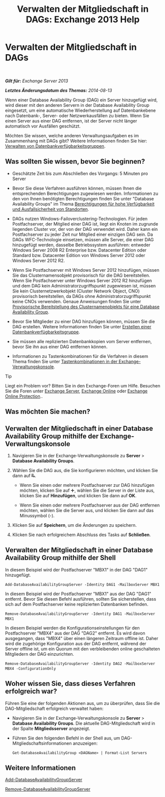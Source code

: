 ﻿---
title: 'Verwalten der Mitgliedschaft in DAGs: Exchange 2013 Help'
TOCTitle: Verwalten der Mitgliedschaft in DAGs
ms:assetid: fb2ea15e-96d5-4045-b75b-b0aa5fc60479
ms:mtpsurl: https://technet.microsoft.com/de-de/library/Dd351278(v=EXCHG.150)
ms:contentKeyID: 50477127
ms.date: 05/22/2018
mtps_version: v=EXCHG.150
ms.translationtype: MT
---

# Verwalten der Mitgliedschaft in DAGs

 

_**Gilt für:** Exchange Server 2013_

_**Letztes Änderungsdatum des Themas:** 2014-08-13_

Wenn einer Database Availability Group (DAG) ein Server hinzugefügt wird, wird dieser mit den anderen Servern in der Database Availability Group eingesetzt, um eine automatische Wiederherstellung auf Datenbankebene nach Datenbank-, Server- oder Netzwerkausfällen zu bieten. Wenn Sie einen Server aus einer DAG entfernen, ist der Server nicht länger automatisch vor Ausfällen geschützt.

Möchten Sie wissen, welche anderen Verwaltungsaufgaben es im Zusammenhang mit DAGs gibt? Weitere Informationen finden Sie hier: [Verwalten von Datenbankverfügbarkeitsgruppen](managing-database-availability-groups-exchange-2013-help.md).

## Was sollten Sie wissen, bevor Sie beginnen?

  - Geschätzte Zeit bis zum Abschließen des Vorgangs: 5 Minuten pro Server

  - Bevor Sie diese Verfahren ausführen können, müssen Ihnen die entsprechenden Berechtigungen zugewiesen werden. Informationen zu den von Ihnen benötigten Berechtigungen finden Sie unter "Database Availability Groups" im Thema [Berechtigungen für hohe Verfügbarkeit und Ausfallsicherheit von Standorten](high-availability-and-site-resilience-permissions-exchange-2013-help.md).

  - DAGs nutzen Windows-Failoverclustering-Technologien. Für jeden Postfachserver, der Mitglied einer DAG ist, liegt ein Knoten im zugrunde liegenden Cluster vor, der von der DAG verwendet wird. Daher kann ein Postfachserver zu jeder Zeit nur Mitglied einer einzigen DAG sein. Da DAGs WFC-Technologie einsetzen, müssen alle Server, die einer DAG hinzugefügt werden, dasselbe Betriebssystem ausführen: entweder Windows Server 2008 R2 Enterprise bzw. Datacenter Edition oder Standard bzw. Datacenter Edition von Windows Server 2012 oder Windows Server 2012 R2.

  - Wenn Sie Postfachserver mit Windows Server 2012 hinzufügen, müssen Sie das Clusternamensobjekt provisorisch für die DAG bereitstellen. Wenn Sie Postfachserver unter Windows Server 2012 R2 hinzufügen und dem DAG kein Administratorzugriffspunkt zugewiesen ist, müssen Sie kein Clusternetzwerkobjekt (Cluster Network Object, CNO) provisorisch bereitstellen, da DAGs ohne Administratorzugriffspunkt keine CNOs verwenden. Genaue Anweisungen finden Sie unter [Provisorische Bereitstellung des Clusternamenobjekts für eine Database Availability Group](pre-stage-the-cluster-name-object-for-a-database-availability-group-exchange-2013-help.md).

  - Bevor Sie Mitglieder zu einer DAG hinzufügen können, müssen Sie die DAG erstellen. Weitere Informationen finden Sie unter [Erstellen einer Datenbankverfügbarkeitsgruppe](create-a-database-availability-group-exchange-2013-help.md).

  - Sie müssen alle replizierten Datenbankkopien vom Server entfernen, bevor Sie ihn aus einer DAG entfernen können.

  - Informationen zu Tastenkombinationen für die Verfahren in diesem Thema finden Sie unter [Tastenkombinationen in der Exchange-Verwaltungskonsole](keyboard-shortcuts-in-the-exchange-admin-center-exchange-online-protection-help.md).


> [!TIP]
> Liegt ein Problem vor? Bitten Sie in den Exchange-Foren um Hilfe. Besuchen Sie die Foren unter <A href="https://go.microsoft.com/fwlink/p/?linkid=60612">Exchange Server</A>, <A href="https://go.microsoft.com/fwlink/p/?linkid=267542">Exchange Online</A> oder <A href="https://go.microsoft.com/fwlink/p/?linkid=285351">Exchange Online Protection</A>..



## Was möchten Sie machen?

## Verwalten der Mitgliedschaft in einer Database Availability Group mithilfe der Exchange-Verwaltungskonsole

1.  Navigieren Sie in der Exchange-Verwaltungskonsole zu **Server** \> **Database Availability Groups**.

2.  Wählen Sie die DAG aus, die Sie konfigurieren möchten, und klicken Sie dann auf ![Verwalten von DAG-Mitgliedern](images/Dd351278.d567ae56-d6cd-4edb-ab67-ad8f7c58f337(EXCHG.150).gif "Verwalten von DAG-Mitgliedern").
    
      - Wenn Sie einen oder mehrere Postfachserver zur DAG hinzufügen möchten, klicken Sie auf ![Hinzufügen (Symbol)](images/JJ218640.c1e75329-d6d7-4073-a27d-498590bbb558(EXCHG.150).gif "Hinzufügen (Symbol)"), wählen Sie die Server in der Liste aus, klicken Sie auf **Hinzufügen**, und klicken Sie dann auf **OK**.
    
      - Wenn Sie einen oder mehrere Postfachserver aus der DAG entfernen möchten, wählen Sie die Server aus, und klicken Sie dann auf das Minussymbol (-).

3.  Klicken Sie auf **Speichern**, um die Änderungen zu speichern.

4.  Klicken Sie nach erfolgreichem Abschluss des Tasks auf **Schließen**.

## Verwalten der Mitgliedschaft in einer Database Availability Group mithilfe der Shell

In diesem Beispiel wird der Postfachserver "MBX1" in der DAG "DAG1" hinzugefügt.

    Add-DatabaseAvailabilityGroupServer -Identity DAG1 -MailboxServer MBX1

In diesem Beispiel wird der Postfachserver "MBX1" aus der DAG "DAG1" entfernt. Bevor Sie diesen Befehl ausführen, sollten Sie sicherstellen, dass sich auf dem Postfachserver keine replizierten Datenbanken befinden.

    Remove-DatabaseAvailabilityGroupServer -Identity DAG1 -MailboxServer MBX1

In diesem Beispiel werden die Konfigurationseinstellungen für den Postfachserver "MBX4" aus der DAG "DAG2" entfernt. Es wird davon ausgegangen, dass "MBX4" über einen längeren Zeitraum offline ist. Daher wird die zugehörige Konfiguration aus der DAG entfernt, während der Server offline ist, um ein Quorum mit den verbleibenden online geschalteten Mitgliedern der DAG einzurichten.

    Remove-DatabaseAvailabilityGroupServer -Identity DAG2 -MailboxServer MBX4 -ConfigurationOnly

## Woher wissen Sie, dass dieses Verfahren erfolgreich war?

Führen Sie eine der folgenden Aktionen aus, um zu überprüfen, dass Sie die DAG-Mitgliedschaft erfolgreich verwaltet haben:

  - Navigieren Sie in der Exchange-Verwaltungskonsole zu **Server** \> **Database Availability Groups**. Die aktuelle DAG-Mitgliedschaft wird in der Spalte **Mitgliedsserver** angezeigt.

  - Führen Sie den folgenden Befehl in der Shell aus, um DAG-Mitgliedschaftsinformationen anzuzeigen:
    
        Get-DatabaseAvailabilityGroup <DAGName> | Format-List Servers

## Weitere Informationen

[Add-DatabaseAvailabilityGroupServer](https://technet.microsoft.com/de-de/library/dd298049\(v=exchg.150\))

[Remove-DatabaseAvailabilityGroupServer](https://technet.microsoft.com/de-de/library/dd297956\(v=exchg.150\))

